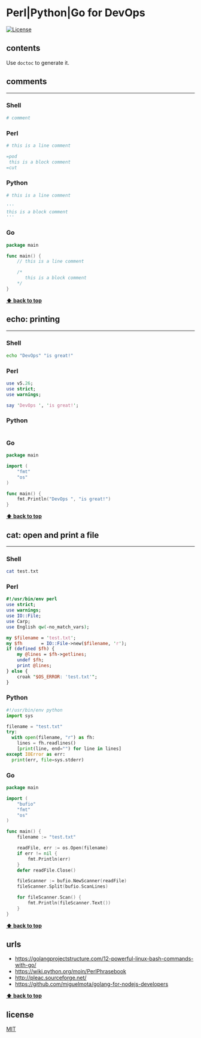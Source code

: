 
# Perl|Python|Go for DevOps

[![License](http://img.shields.io/badge/license-MIT-blue.svg)](LICENSE)

## contents

Use `doctoc` to generate it.

## comments

---

### Shell

```bash
# comment
```

### Perl

```perl
# this is a line comment

=pod
 this is a block comment
=cut
```

### Python

```python
# this is a line comment

'''
this is a block comment
'''
```

### Go

```go
package main

func main() {
	// this is a line comment

	/*
	   this is a block comment
	*/
}
```

**[⬆ back to top](#contents)**

## echo: printing

---

### Shell

```bash
echo "DevOps" "is great!"
```

### Perl

```perl
use v5.26;
use strict;
use warnings;

say 'DevOps ', 'is great!';
```

### Python

```python
```

### Go

```go
package main

import (
	"fmt"
	"os"
)

func main() {
	fmt.Println("DevOps ", "is great!")
}
```

**[⬆ back to top](#contents)**

## cat: open and print a file

---

### Shell

```bash
cat test.txt
```

### Perl

```perl
#!/usr/bin/env perl
use strict;
use warnings;
use IO::File;
use Carp;
use English qw(-no_match_vars);

my $filename = 'test.txt';
my $fh       = IO::File->new($filename, 'r');
if (defined $fh) {
    my @lines = $fh->getlines;
    undef $fh;
    print @lines;
} else {
    croak "$OS_ERROR: 'test.txt'";
}
```

### Python

```python
#!/usr/bin/env python
import sys

filename = "test.txt"
try:
  with open(filename, "r") as fh:
    lines = fh.readlines()
    [print(line, end="") for line in lines]
except IOError as err:
  print(err, file=sys.stderr)
```

### Go

```go
package main

import (
	"bufio"
	"fmt"
	"os"
)

func main() {
	filename := "test.txt"

	readFile, err := os.Open(filename)
	if err != nil {
		fmt.Println(err)
	}
	defer readFile.Close()

	fileScanner := bufio.NewScanner(readFile)
	fileScanner.Split(bufio.ScanLines)

	for fileScanner.Scan() {
		fmt.Println(fileScanner.Text())
	}
}
```

**[⬆ back to top](#contents)**

## urls

- <https://golangprojectstructure.com/12-powerful-linux-bash-commands-with-go/>
- <https://wiki.python.org/moin/PerlPhrasebook>
- <http://pleac.sourceforge.net/>
- <https://github.com/miguelmota/golang-for-nodejs-developers>

**[⬆ back to top](#contents)**

## license

[MIT](LICENSE)
